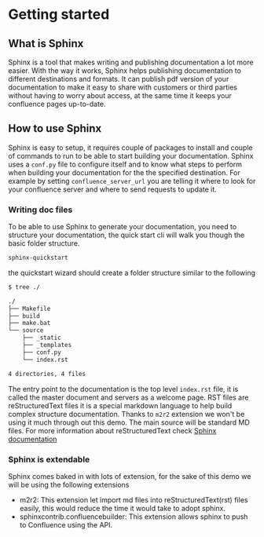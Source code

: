 # Getting started

## What is Sphinx

Sphinx is a tool that makes writing and publishing documentation a lot more easier.
With the way it works, Sphinx helps publishing documentation to different destinations and formats.
It can publish pdf version of your documentation to make it easy to share with customers or third parties
without having to worry about access, at the same time it keeps your confluence pages up-to-date.

## How to use Sphinx

Sphinx is easy to setup, it requires couple of packages to install and couple of commands to run to be able to start building your documentation.
Sphinx uses a `conf.py` file to configure itself and to know what steps to perform when building your documentation for the the specified destination.
For example by setting `confluence_server_url` you are telling it where to look for your confluence server and where to send requests to update it.

### Writing doc files

To be able to use Sphinx to generate your documentation, you need to structure your documentation, the quick start cli will walk you though the basic folder structure.

```bash
sphinx-quickstart

```

the quickstart wizard should create a folder structure similar to the following

```bash
$ tree ./

./
├── Makefile
├── build
├── make.bat
└── source
    ├── _static
    ├── _templates
    ├── conf.py
    └── index.rst

4 directories, 4 files
```

The entry point to the documentation is the top level `index.rst` file, it is called the master document and servers as a welcome page.
RST files are reStructuredText files it is a special markdown language to help build complex structure documentation. Thanks to `m2r2` extension we won't be using it much through out this demo. The main source will be standard MD files. For more information about reStructuredText check [Sphinx documentation](https://www.sphinx-doc.org/en/master/glossary.html#term-reStructuredText)

### Sphinx is extendable

Sphinx comes baked in with lots of extension, for the sake of this demo we will be using the following extensions

* m2r2: This extension let import md files into reStructuredText(rst) files easily, this would reduce the time it would take to adopt sphinx.
* sphinxcontrib.confluencebuilder: This extension allows sphinx to push to Confluence using the API.
